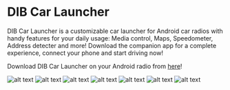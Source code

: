 # DIB Car Launcher

DIB Car Launcher is a customizable car launcher for Android car radios with handy features for your daily usage: Media control, Maps, Speedometer, Address detecter and more! Download the companion app for a complete experience, connect your phone and start driving now!

Download DIB Car Launcher on your Android radio from [here](https://play.google.com/store/apps/details?id=com.mini.infotainment)!

![alt text](https://i.postimg.cc/yNZPx7FQ/1.webp)
![alt text](https://i.postimg.cc/SsbGzHdy/2.webp)
![alt text](https://i.postimg.cc/L683fttZ/3.webp)
![alt text](https://i.postimg.cc/br30WrhJ/4.webp)
![alt text](https://i.postimg.cc/7hxMK7jd/5.webp)
![alt text](https://i.postimg.cc/yNZPx7FQ/1.webp)
![alt text](https://i.postimg.cc/MZDYvPQS/6.webp)

